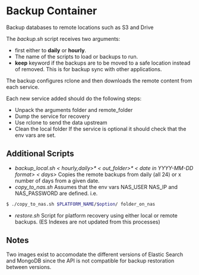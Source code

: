 # Backup Container

Backup databases to remote locations such as S3 and Drive

The *backup.sh* script receives two arguments:
* first either to **daily** or **hourly**.
* The name of the scripts to load or backups to run.
* **keep** keyword if the backups are to be moved to a safe location instead of removed. This is for backup sync with other applications.

The backup configures rclone and then downloads the remote content from each service.

Each new service added should do the following steps:
* Unpack the arguments folder and remote_folder
* Dump the service for recovery
* Use rclone to send the data upstream
* Clean the local folder
If the service is optional it should check that the env vars are set.

## Additional Scripts

* *backup_local.sh < hourly,daily>\* < out_folder>\* < date in YYYY-MM-DD format> < days>* Copies the remote backups from daily (all 24) or x number of days from a given date.
* *copy_to_nas.sh* Assumes that the env vars NAS_USER NAS_IP and NAS_PASSWORD are defined. i.e. 
```bash
$ ./copy_to_nas.sh $PLATFORM_NAME/$option/ folder_on_nas
```
* *restore.sh* Script for platform recovery using either local or remote backups. (ES Indexes are not updated from this processes)

## Notes

Two images exist to accomodate the different versions of Elastic Search and MongoDB since the API is not compatible for backup restoration between versions.